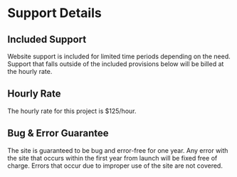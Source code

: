 # Support Details

## Included Support
Website support is included for limited time periods depending on the need. Support that falls outside of the included provisions below will be billed at the hourly rate.

## Hourly Rate
The hourly rate for this project is $125/hour.

## Bug & Error Guarantee
The site is guaranteed to be bug and error-free for one year. Any error with the site that occurs within the first year from launch will be fixed free of charge. Errors that occur due to improper use of the site are not covered.
